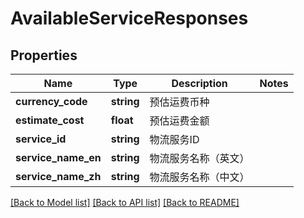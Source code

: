 # AvailableServiceResponses

## Properties
Name | Type | Description | Notes
------------ | ------------- | ------------- | -------------
**currency_code** | **string** | 预估运费币种 | 
**estimate_cost** | **float** | 预估运费金额 | 
**service_id** | **string** | 物流服务ID | 
**service_name_en** | **string** | 物流服务名称（英文） | 
**service_name_zh** | **string** | 物流服务名称（中文） | 

[[Back to Model list]](../README.md#documentation-for-models) [[Back to API list]](../README.md#documentation-for-api-endpoints) [[Back to README]](../README.md)


